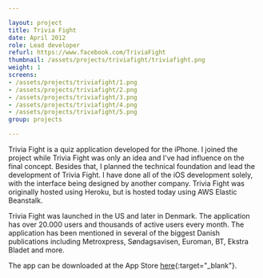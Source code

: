 ```yaml
---

layout: project
title: Trivia Fight
date: April 2012
role: Lead developer
refurl: https://www.facebook.com/TriviaFight
thumbnail: /assets/projects/triviafight/triviafight.png
weight: 1
screens:
- /assets/projects/triviafight/1.png
- /assets/projects/triviafight/2.png
- /assets/projects/triviafight/3.png
- /assets/projects/triviafight/4.png
- /assets/projects/triviafight/5.png
group: projects

---
```


Trivia Fight is a quiz application developed for the iPhone. I joined the project while Trivia Fight was only an idea and I've had influence on the final concept. Besides that, I planned the technical foundation and lead the development of Trivia Fight. I have done all of the iOS development solely, with the interface being designed by another company. Trivia Fight was originally hosted using Heroku, but is hosted today using AWS Elastic Beanstalk.

Trivia Fight was launched in the US and later in Denmark. The application has over 20.000 users and thousands of active users every month. The application has been mentioned in several of the biggest Danish publications including Metroxpress, Søndagsavisen, Euroman, BT, Ekstra Bladet and more.

The app can be downloaded at the App Store [here](https://itunes.apple.com/dk/app/trivia-fight-gratis-dansk/id671858808?mt=8){:target="_blank"}.
